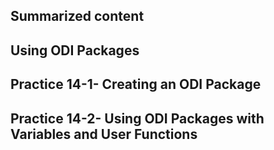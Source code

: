 ## Summarized content 
## Using ODI Packages 

## Practice 14-1- Creating an ODI Package 

## Practice 14-2- Using ODI Packages with Variables and User Functions 

